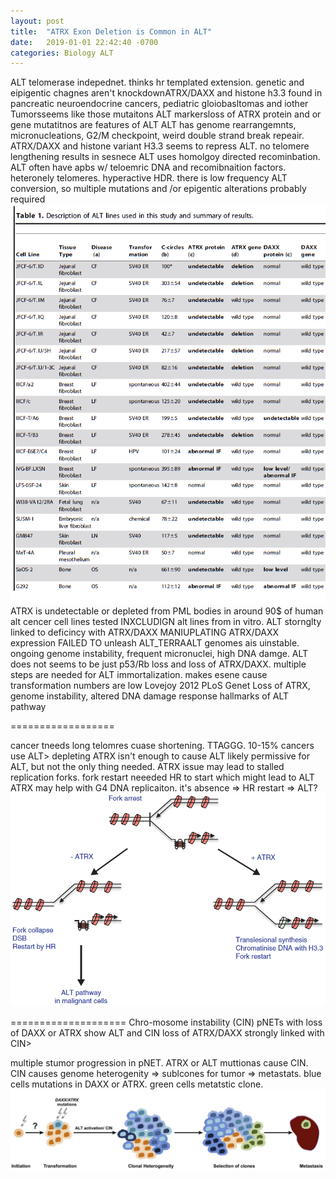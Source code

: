 ```yaml
---
layout: post
title:  "ATRX Exon Deletion is Common in ALT"
date:   2019-01-01 22:42:40 -0700
categories: Biology ALT
---
```


ALT telomerase indepednet.
thinks hr templated extension.
genetic and eipigentic chagnes aren't knockdownATRX/DAXX and histone h3.3 found in pancreatic neuroendocrine cancers, pediatric gloiobasltomas and iother Tumorsseems like those mutaitons ALT markersloss of ATRX protein and or gene mutatitnos are features of ALT
ALT has genome rearrangemnts, micronucleations, G2/M checkpoint, weird double strand break repeair.
ATRX/DAXX and histone variant H3.3 seems to repress ALT.
no telomere lengthening results in sesnece
ALT uses homolgoy directed recominbation.
ALT often have apbs w/ teloemric DNA and recomibnaition factors. heteronely telomeres. hyperactive HDR.
there is low frequency ALT conversion, so multiple mutations and /or epigentic alterations probably required
![Lovejoy_2012_Table1](/assets/ATRX_Exon_Deletion/Lovejoy_2012_Table1.png)
ATRX is undetectable or depleted from PML bodies in around 90$ of human alt cencer cell lines tested INXCLUDIGN alt lines from in vitro.
ALT stornglty linked to deficincy with ATRX/DAXX
MANIUPLATING ATRX/DAXX expression FAILED TO unleash ALT_TERRAALT genomes ais uinstable. ongoing genome instability, frequent micronuclei, high DNA damge. ALT does not seems to be just p53/Rb loss and loss of ATRX/DAXX. multiple steps are needed for ALT immortalization. makes esene cause transformation numbers are low
Lovejoy 2012 PLoS Genet Loss of ATRX, genome instability, altered DNA damage response hallmarks of ALT pathway


==================

cancer tneeds long telomres cuase shortening. TTAGGG. 10-15% cancers use ALT>
depleting ATRX isn't enough to cause ALT
likely permissive for ALT, but not the only thing needed.
ATRX issue may lead to stalled replication forks. fork restart neeeded HR to start which might lead to ALT
ATRX may help with G4 DNA replicaiton. it's absence => HR restart => ALT?
![Clynes_2013_Fig2](/assets/ATRX_Exon_Deletion/Clynes_2013_Fig2.png)


====================
Chro-mosome instability (CIN)
pNETs with loss of DAXX or ATRX show ALT and CIN
loss of ATRX/DAXX strongly linked with CIN>

multiple stumor progression in pNET. ATRX or ALT muttionas cause CIN. CIN causes genome heterogenity => sublcones for tumor => metastats.
blue cells mutations in DAXX or ATRX. green cells metatstic clone.
![Marinoni_2014_Figure3](/assets/ATRX_Exon_Deletion/Marinoni_2014_Figure3.png)
